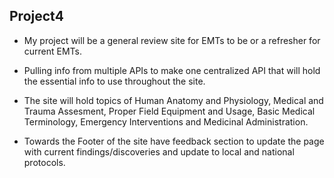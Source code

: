 ## Project4  

* My project will be a general review site for EMTs to be or a refresher for current EMTs.

* Pulling info from multiple APIs to make one centralized API that will hold the essential info to use throughout the site.

* The site will hold topics of Human Anatomy and Physiology, Medical and Trauma Assesment, Proper Field Equipment and Usage, Basic Medical Terminology, Emergency Interventions and Medicinal Administration.

* Towards the Footer of the site have feedback section to update the page with current findings/discoveries and update to local and national protocols.


